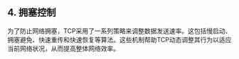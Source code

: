 ## **4. 拥塞控制**

为了防止网络拥塞，TCP采用了一系列策略来调整数据发送速率。这包括慢启动、拥塞避免、快速重传和快速恢复等算法。这些机制帮助TCP动态调整其行为以适应当前网络状况，从而提高整体网络效率。
